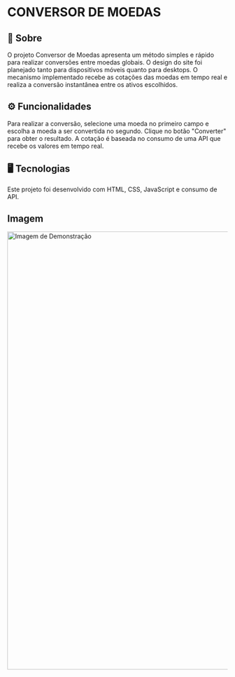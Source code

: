 <h1>CONVERSOR DE MOEDAS</h1>
</div>

## 📝 Sobre

O projeto Conversor de Moedas apresenta um método simples e rápido para realizar conversões entre moedas globais. O design do site foi planejado tanto para dispositivos móveis quanto para desktops. O mecanismo implementado recebe as cotações das moedas em tempo real e realiza a conversão instantânea entre os ativos escolhidos.

## ⚙ Funcionalidades

Para realizar a conversão, selecione uma moeda no primeiro campo e escolha a moeda a ser convertida no segundo. Clique no botão "Converter" para obter o resultado. A cotação é baseada no consumo de uma API que recebe os valores em tempo real.

## 🖥 Tecnologias

Este projeto foi desenvolvido com HTML, CSS, JavaScript e consumo de API.

## Imagem

<img src="https://github.com/RenanMinichillo/convert-money/blob/main/img/convert-money.png?raw=true" alt="Imagem de Demonstração" width="1000px">
